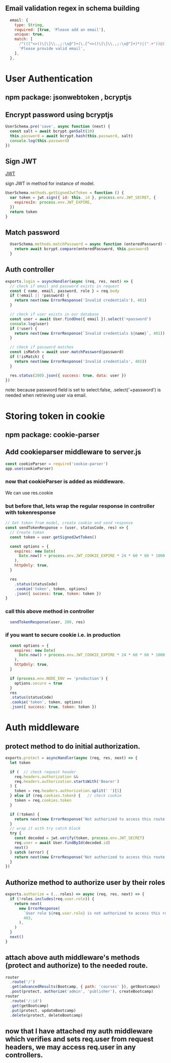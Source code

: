 ## Email validation regex in schema building
```js
  email: {
    type: String,
    required: [true, 'Please add an email'],
    unique: true,
    match: [
      /^(([^<>()\[\]\\.,;:\s@"]+(\.[^<>()\[\]\\.,;:\s@"]+)*)|(".+"))@((\[[0-9]{1,3}\.[0-9]{1,3}\.[0-9]{1,3}\.[0-9]{1,3}])|(([a-zA-Z\-0-9]+\.)+[a-zA-Z]{2,}))$/,
      'Please provide valid email',
    ],
  },
```

# **User Authentication**  

## npm package: jsonwebtoken , bcryptjs

## Encrypt password using bcryptjs

``` js
UserSchema.pre('save', async function (next) {
  const salt = await bcrypt.genSalt(10)
  this.password = await bcrypt.hash(this.password, salt)
  console.log(this.password)
}) 
```

## Sign JWT
[JWT](http://jwt.io)

sign JWT in method for instance of model.

``` js
UserSchema.methods.getSignedJwtToken = function () {
  var token = jwt.sign({ id: this._id }, process.env.JWT_SECRET, {
    expiresIn: process.env.JWT_EXPIRE,
  })
  return token
}

```

## Match password
``` js
  UserSchema.methods.matchPassword = async function (enteredPassword) {
    return await bcrypt.compare(enteredPassword, this.password)
  }
```

## Auth controller
``` js
exports.login = asyncHandler(async (req, res, next) => {
  // check if email and password exists in request
  const { name, email, password, role } = req.body
  if (!email || !password) {
    return next(new ErrorResponse('Invalid credentials'), 401)
  }

  // check if user exists in our database
  const user = await User.findOne({ email }).select('+password')
  console.log(user)
  if (!user) {
    return next(new ErrorResponse(`Invalid credentials ${name}`, 401))
  }

  // check if password matches
  const isMatch = await user.matchPassword(password)
  if (!isMatch) {
    return next(new ErrorResponse('Invalid credentials', 401))
  }

  res.status(200).json({ success: true, data: user })
})
```  
note: because password field is set to select:false, .select('+password') is needed when retrieving user via email.

# **Storing token in cookie**
## npm package: cookie-parser

## Add cookieparser middleware to server.js
```js
const cookieParser = require('cookie-parser')
app.use(cookieParser)
```
### now that cookieParser is added as middleware.
We can use res.cookie
### but before that, lets wrap the regular response in controller with tokenresponse
```js
// Get token from model, create cookie and send response
const sendTokenResponse = (user, statusCode, res) => {
  // Create token
  const token = user.getSignedJwtToken()

  const options = {
    expires: new Date(
      Date.now() + process.env.JWT_COOKIE_EXPIRE * 24 * 60 * 60 * 1000,
    ),
    httpOnly: true,
  }

  res
    .status(statusCode)
    .cookie('token', token, options)
    .json({ success: true, token: token })
}
```

### call this above method in controller
```js
  sendTokenResponse(user, 200, res)
```

### if you want to secure cookie i.e. in production
```js
  const options = {
    expires: new Date(
      Date.now() + process.env.JWT_COOKIE_EXPIRE * 24 * 60 * 60 * 1000,
    ),
    httpOnly: true,
  }

  if (process.env.NODE_ENV == 'production') {
    options.secure = true
  }
  res
  .status(statusCode)
  .cookie('token', token, options)
  .json({ success: true, token: token })
```

# **Auth middleware**

## protect method to do initial authorization.
```js
exports.protect = asyncHandler(async (req, res, next) => {
  let token

  if (  // check request header 
    req.headers.authorization &&
    req.headers.authorization.startsWith('Bearer')
  ) {
    token = req.headers.authorization.split(' ')[1]
  } else if (req.cookies.token) {   // check cookie
    token = req.cookies.token
  }

  if (!token) {
    return next(new ErrorResponse('Not authorized to access this route', 401))
  }
  // wrap it with try catch block
  try {
    const decoded = jwt.verify(token, process.env.JWT_SECRET)
    req.user = await User.findById(decoded.id)
    next()
  } catch (error) {
    return next(new ErrorResponse('Not authorized to access this route', 401))
  }
})
```

## Authorize method to authorize user by their roles
```js
exports.authorize = (...roles) => async (req, res, next) => {
  if (!roles.includes(req.user.role)) {
    return next(
      new ErrorResponse(
        `User role ${req.user.role} is not authorized to access this route`,
        403,
      ),
    )
  }
  next()
}

```

## attach above auth middleware's methods (protect and authorize) to the needed route.
```js
router
  .route('/')
  .get(advancedResults(Bootcamp, { path: 'courses' }), getBootcamps)
  .post(protect, authorize('admin', 'publisher'), createBootcamp)
router
  .route('/:id')
  .get(getBootcamp)
  .put(protect, updateBootcamp)
  .delete(protect, deleteBootcamp)

```

## now that I have attached my auth middleware which verifies and sets req.user from request headers, we may access req.user in any controllers.

